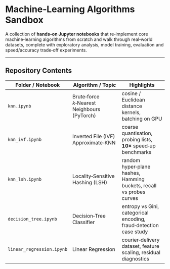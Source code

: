 # Machine‑Learning Algorithms Sandbox

A collection of **hands‑on Jupyter notebooks** that re‑implement core machine‑learning algorithms from scratch and walk through real‑world datasets, complete with exploratory analysis, model training, evaluation and speed/accuracy trade‑off experiments.

---

## Repository Contents

| Folder / Notebook         | Algorithm / Topic                            | Highlights                                                          |
| ------------------------- | -------------------------------------------- | ------------------------------------------------------------------- |
| `knn.ipynb`               | Brute‑force *k*‑Nearest Neighbours (PyTorch) | cosine / Euclidean distance kernels, batching on GPU                |
| `knn_ivf.ipynb`           | Inverted File (IVF) Approximate‑KNN          | coarse quantisation, probing lists,  **10×** speed‑up benchmarks    |
| `knn_lsh.ipynb`           | Locality‑Sensitive Hashing (LSH)             | random hyper‑plane hashes, Hamming buckets, recall vs probes curves |
| `decision_tree.ipynb`     | Decision‑Tree Classifier                     | entropy vs Gini, categorical encoding, fraud‑detection case study   |
| `linear_regression.ipynb` | Linear Regression                            | courier‑delivery dataset, feature scaling, residual diagnostics     |




